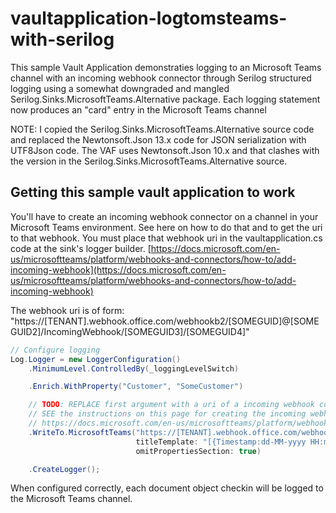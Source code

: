 # vaultapplication-logtomsteams-with-serilog

This sample Vault Application demonstraties logging to an Microsoft Teams channel with an incoming webhook connector through Serilog structured logging using a somewhat downgraded and mangled Serilog.Sinks.MicrosoftTeams.Alternative package.
Each logging statement now produces an "card" entry in the Microsoft Teams channel


NOTE: I copied the Serilog.Sinks.MicrosoftTeams.Alternative source code and replaced the Newtonsoft.Json 13.x code for JSON serialization with UTF8Json code. The VAF uses Newtonsoft.Json 10.x and that clashes with the version in the Serilog.Sinks.MicrosoftTeams.Alternative source.

## Getting this sample vault application to work

You'll have to create an incoming webhook connector on a channel in your Microsoft Teams environment. See here on how to do that and to get the uri to that webhook. You must place that webhook uri in the vaultapplication.cs code at the sink's logger builder.
[https://docs.microsoft.com/en-us/microsoftteams/platform/webhooks-and-connectors/how-to/add-incoming-webhook](https://docs.microsoft.com/en-us/microsoftteams/platform/webhooks-and-connectors/how-to/add-incoming-webhook)

The webhook uri is of form: "https://[TENANT].webhook.office.com/webhookb2/[SOMEGUID]@[SOMEGUID2]/IncomingWebhook/[SOMEGUID3]/[SOMEGUID4]"


```csharp
// Configure logging
Log.Logger = new LoggerConfiguration()
    .MinimumLevel.ControlledBy(_loggingLevelSwitch)

    .Enrich.WithProperty("Customer", "SomeCustomer")

    // TODO: REPLACE first argument with a uri of a incoming webhook connector to your own MS Teams channel.
    // SEE the instructions on this page for creating the incoming webhook connector and getting the uri to place here:
    // https://docs.microsoft.com/en-us/microsoftteams/platform/webhooks-and-connectors/how-to/add-incoming-webhook
    .WriteTo.MicrosoftTeams("https://[TENANT].webhook.office.com/webhookb2/[SOMEGUID]@[SOMEGUID2]/IncomingWebhook/[SOMEGUID3]/[SOMEGUID4]"
                            titleTemplate: "[{Timestamp:dd-MM-yyyy HH:mm:ss}] practical-m-files/vaultapplication-logtomsteams-with-serilog",
                            omitPropertiesSection: true)

    .CreateLogger();

```

When configured correctly, each document object checkin will be logged to the Microsoft Teams channel.
